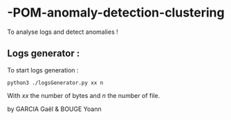 # -POM-anomaly-detection-clustering
To analyse logs and detect anomalies !


## Logs generator : 

To start logs generation : 

`python3 ./logsGenerator.py xx n`

With *xx* the number of bytes and *n* the number of file. 

by GARCIA Gaël & BOUGE Yoann

